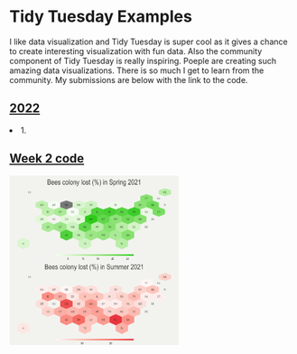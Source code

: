 <!DOCTYPE html>
<html>
<head>
  <h1> Tidy Tuesday Examples </h1>

</head>
<body>





<p>
I like data visualization and Tidy Tuesday is super cool as it gives a chance to create interesting visualization with fun data. Also the community component of Tidy Tuesday is really inspiring. Poeple are creating such amazing data visualizations. There is so much I get to learn from the community. My submissions are below with the link to the code.
</p>
<h2> <a href= "https://github.com/vratchaudhary/TidyTuesday_data_viz/tree/master/2022"> 2022 </a> </h2>
 
<li>
  1. <h2> <a href= "https://github.com/vratchaudhary/TidyTuesday_data_viz/blob/master/2022/Week2/2022_week2.R"> Week 2 code </a> </h2>
  </li>

<img src="https://github.com/vratchaudhary/TidyTuesday_data_viz/blob/master/2022/Week2/p.png" alt= "Week 2"  width="300" height="300">

 
 </body>
 </html>
